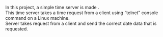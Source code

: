 In this project, a simple time server is made . <br/> 
This time server takes a time request from a client using “telnet” console command on a Linux machine. <br/> 
Server takes request from a client and send the correct date data that is requested. <br/> 
